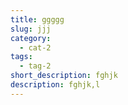 ```yaml
---
title: ggggg
slug: jjj
category:
  - cat-2
tags:
  - tag-2
short_description: fghjk
description: fghjk,l
---
```

